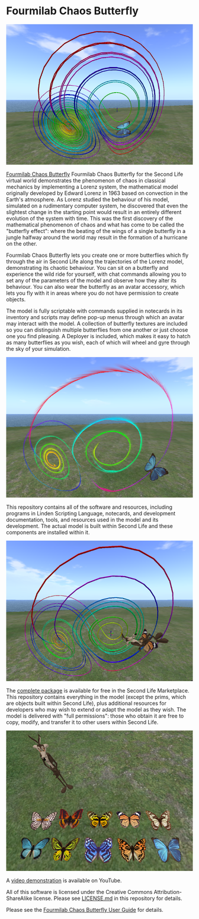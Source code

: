 # Fourmilab Chaos Butterfly

![Fourmilab Chaos Butterfly](marketplace/images/cbfly00.png)

[Fourmilab Chaos Butterfly](https://marketplace.secondlife.com/p/Fourmilab-Chaos-Butterfly/24053377)
Fourmilab Chaos Butterfly for the Second Life virtual world demonstrates the phenomenon of chaos in classical mechanics by implementing a Lorenz system, the mathematical model originally developed by Edward Lorenz in 1963 based on convection in the Earth's atmosphere. As Lorenz studied the behaviour of his model, simulated on a rudimentary computer system, he discovered that even the slightest change in the starting point would result in an entirely different evolution of the system with time. This was the first discovery of the mathematical phenomenon of chaos and what has come to be called the "butterfly effect": where the beating of the wings of a single butterfly in a jungle halfway around the world may result in the formation of a hurricane on the other.

Fourmilab Chaos Butterfly lets you create one or more butterflies which fly through the air in Second Life along the trajectories of the Lorenz model, demonstrating its chaotic behaviour. You can sit on a butterfly and experience the wild ride for yourself, with chat commands allowing you to set any of the parameters of the model and observe how they alter its behaviour. You can also wear the butterfly as an avatar accessory, which lets you fly with it in areas where you do not have permission to create objects.

The model is fully scriptable with commands supplied in notecards in its inventory and scripts may define pop-up menus through which an avatar may interact with the model. A collection of butterfly textures are included so you can distinguish multiple butterflies from one another or just choose one you find pleasing. A Deployer is included, which makes it easy to hatch as many butterflies as you wish, each of which will wheel and gyre through the sky of your simulation.

![Fourmilab Chaos Butterfly](marketplace/images/cbfly01.png)

This repository contains all of the software and resources, including
programs in Linden Scripting Language, notecards, and development
documentation, tools, and resources used in the model and its
development.  The actual model is built within Second Life and these
components are installed within it.

![Fourmilab Chaos Butterfly](marketplace/images/cbfly02.png)

The
[complete package](https://marketplace.secondlife.com/p/Fourmilab-Chaos-Butterfly/24053377)
is available for free in the Second Life Marketplace.  This repository
contains everything in the model (except the prims, which are objects
built within Second Life), plus additional resources for developers who
may wish to extend or adapt the model as they wish.  The model is
delivered with "full permissions": those who obtain it are free to
copy, modify, and transfer it to other users within Second Life.

![Fourmilab Chaos Butterfly](marketplace/images/cbfly03.png)

A [video demonstration](https://www.youtube.com/watch?v=bKa171nw3eA)
is available on YouTube.

All of this software is licensed under the Creative Commons
Attribution-ShareAlike license.  Please see
[LICENSE.md](LICENSE.md) in this repository for details.

Please see the
[Fourmilab Chaos Butterfly User Guide](notecards/user_guide.nc)
for details.
